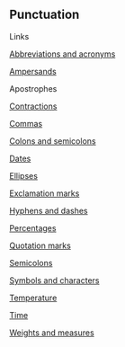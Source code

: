 ---
---
## Punctuation

Links

[Abbreviations and acronyms](/_entries/2016-05-04-abbreviations-and-acronyms.md "Abbreviations and acronyms")

[Ampersands](/_entries/2016-05-04-ampersands.md "Ampersands")

Apostrophes

[Contractions](/_entries/2016-05-04-contractions.md "Contractions")

[Commas](/_entries/2016-05-04-commas.md "Commas")

[Colons and semicolons](/_entries/2016-05-04-colons-and-semicolons.md "Colons and semicolons")

[Dates](/_entries/2016-05-04-dates-and-time-periods.md "Dates")

[Ellipses](/_entries/2016-05-04-ellipses.md "Ellipses")

[Exclamation marks](/_entries/2016-05-04-exclamation-marks.md "Exclamation marks")

[Hyphens and dashes](/_entries/2016-05-04-hyphens-and-dashes.md "Hyphens and dashes")

[Percentages](/_entries/2016-05-04-per-cent.md "Percentages")

[Quotation marks](/_entries/2016-05-04-quotation-marks.md "Quotation marks")

[Semicolons](/_entries/2016-05-04-semicolons.md "Semicolons")

[Symbols and characters](/_entries/2016-05-04-symbols-and-characters.md "Symbols and characters")

[Temperature](/_entries/2016-05-04-temperature.md "Temperature")

[Time](/_entries/2016-05-04-time.md "Time")

[Weights and measures](/_entries/2016-05-04-weights-and-measures.md "Weights and measures")
